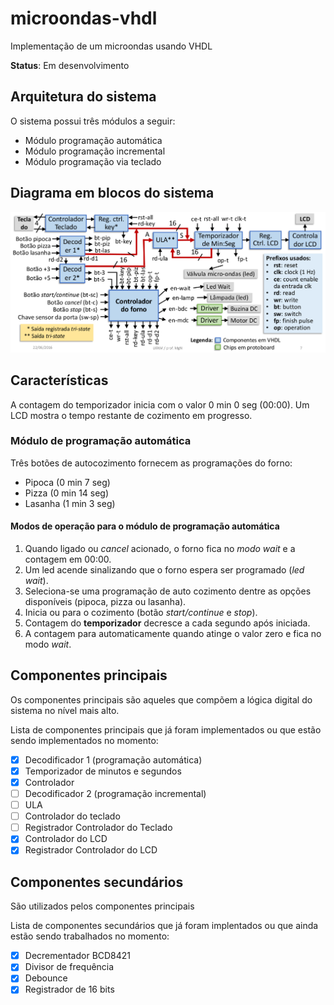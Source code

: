 # microondas-vhdl
Implementação de um microondas usando VHDL

**Status**: Em desenvolvimento

## Arquitetura do sistema

O sistema possui três módulos a seguir:

* Módulo programação automática
* Módulo programação incremental
* Módulo programação via teclado

## Diagrama em blocos do sistema

![diagrama em blocos](/images/diagrama_blocos_microondas.png)

## Características

A contagem do temporizador inicia com o valor 0 min 0 seg (00:00).
Um LCD mostra o tempo restante de cozimento em progresso.


### Módulo de programação automática

Três botões de autocozimento fornecem as programações do forno:

* Pipoca (0 min 7 seg)
* Pizza (0 min 14 seg)
* Lasanha (1 min 3 seg)

#### Modos de operação para o módulo de programação automática

1. Quando ligado ou *cancel* acionado, o forno fica no _modo wait_ e a contagem em 00:00.
2. Um led acende sinalizando que o forno espera ser programado (*led wait*).
3. Seleciona-se uma programação de auto cozimento dentre as opções disponíveis (pipoca, pizza ou lasanha).
4. Inicia ou para o cozimento (botão *start/continue* e *stop*).
5. Contagem do **temporizador** decresce a cada segundo após iniciada.
6. A contagem para automaticamente quando atinge o valor zero e fica no modo *wait*.

## Componentes principais

Os componentes principais são aqueles que compõem a lógica digital do sistema no nível mais alto.

Lista de componentes principais que já foram implementados ou que estão sendo implementados no momento:

- [x] Decodificador 1 (programação automática)
- [x] Temporizador de minutos e segundos
- [x] Controlador
- [ ] Decodificador 2 (programação incremental)
- [ ] ULA
- [ ] Controlador do teclado
- [ ] Registrador Controlador do Teclado
- [x] Controlador do LCD
- [x] Registrador Controlador do LCD

## Componentes secundários

São utilizados pelos componentes principais

Lista de componentes secundários que já foram implentados ou que ainda estão sendo trabalhados no momento:

- [x] Decrementador BCD8421
- [x] Divisor de frequência
- [x] Debounce
- [x] Registrador de 16 bits
